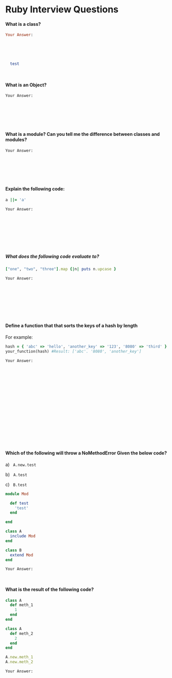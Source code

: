 # Ruby Interview Questions
#### What is a class?
```ruby 
Your Answer:
   
    
  
  
  
  test
  
  
```

#### What is an Object?
``` 
Your Answer:







```  
#### What is a module? Can you tell me the difference between classes and modules?
``` 
Your Answer:







```
#### Explain the following code:
```ruby
a ||= 'a'   
```
``` 
Your Answer:









```
##### What does the following code evaluate to?
```ruby
["one", "two", "three"].map {|n| puts n.upcase }
```
``` 
Your Answer:









```

#### Define a function that that sorts the keys of a hash by length
For example:
```ruby
hash = { 'abc' => 'hello', 'another_key' => '123', '8080' => 'third' }
your_function(hash) #Result: ['abc'. '8080', 'another_key']
```
``` 
Your Answer:



















```
#### Which of the following will throw a NoMethodError Given the below code?
a) ` A.new.test`

b) ` A.test`

c) ` B.test`

```ruby
module Mod

  def test
    'test'
  end

end

class A
  include Mod
end

class B
  extend Mod
end

```
``` 
Your Answer:



```

#### What is the result of the following code?
```ruby
class A
  def meth_1
    1
  end
end

class A
  def meth_2
    2
  end
end

A.new.meth_1
A.new.meth_2
```
``` 
Your Answer:




```
